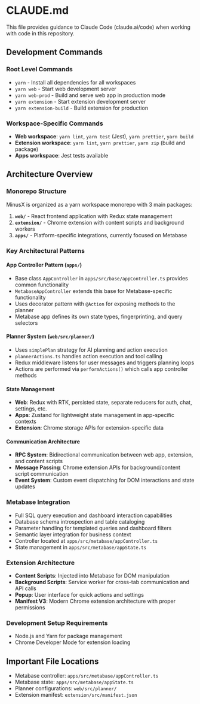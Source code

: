 # CLAUDE.md

This file provides guidance to Claude Code (claude.ai/code) when working with code in this repository.

## Development Commands

### Root Level Commands
- `yarn` - Install all dependencies for all workspaces
- `yarn web` - Start web development server
- `yarn web-prod` - Build and serve web app in production mode
- `yarn extension` - Start extension development server
- `yarn extension-build` - Build extension for production

### Workspace-Specific Commands
- **Web workspace**: `yarn lint`, `yarn test` (Jest), `yarn prettier`, `yarn build`
- **Extension workspace**: `yarn lint`, `yarn prettier`, `yarn zip` (build and package)
- **Apps workspace**: Jest tests available

## Architecture Overview

### Monorepo Structure
MinusX is organized as a yarn workspace monorepo with 3 main packages:

1. **`web/`** - React frontend application with Redux state management
2. **`extension/`** - Chrome extension with content scripts and background workers  
3. **`apps/`** - Platform-specific integrations, currently focused on Metabase

### Key Architectural Patterns

#### App Controller Pattern (`apps/`)
- Base class `AppController` in `apps/src/base/appController.ts` provides common functionality
- `MetabaseAppController` extends this base for Metabase-specific functionality
- Uses decorator pattern with `@Action` for exposing methods to the planner
- Metabase app defines its own state types, fingerprinting, and query selectors

#### Planner System (`web/src/planner/`)
- Uses `simplePlan` strategy for AI planning and action execution
- `plannerActions.ts` handles action execution and tool calling
- Redux middleware listens for user messages and triggers planning loops
- Actions are performed via `performActions()` which calls app controller methods

#### State Management
- **Web**: Redux with RTK, persisted state, separate reducers for auth, chat, settings, etc.
- **Apps**: Zustand for lightweight state management in app-specific contexts
- **Extension**: Chrome storage APIs for extension-specific data

#### Communication Architecture
- **RPC System**: Bidirectional communication between web app, extension, and content scripts
- **Message Passing**: Chrome extension APIs for background/content script communication  
- **Event System**: Custom event dispatching for DOM interactions and state updates

### Metabase Integration
- Full SQL query execution and dashboard interaction capabilities
- Database schema introspection and table cataloging
- Parameter handling for templated queries and dashboard filters
- Semantic layer integration for business context
- Controller located at `apps/src/metabase/appController.ts`
- State management in `apps/src/metabase/appState.ts`

### Extension Architecture
- **Content Scripts**: Injected into Metabase for DOM manipulation
- **Background Scripts**: Service worker for cross-tab communication and API calls
- **Popup**: User interface for quick actions and settings
- **Manifest V3**: Modern Chrome extension architecture with proper permissions

### Development Setup Requirements
- Node.js and Yarn for package management
- Chrome Developer Mode for extension loading

## Important File Locations
- Metabase controller: `apps/src/metabase/appController.ts`
- Metabase state: `apps/src/metabase/appState.ts`
- Planner configurations: `web/src/planner/`
- Extension manifest: `extension/src/manifest.json`